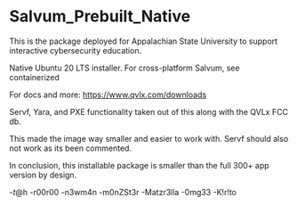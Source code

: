 # Salvum_Prebuilt_Native
This is the package deployed for Appalachian State University to support interactive cybersecurity education.

Native Ubuntu 20 LTS installer. For cross-platform Salvum, see containerized

For docs and more: https://www.qvlx.com/downloads

Servf, Yara, and PXE functionality taken out of this along with the QVLx FCC db.

This made the image way smaller and easier to work with. Servf should also not work as its been commented.

In conclusion, this installable package is smaller than the full 300+ app version by design.

-$t@$h -r00r00 -n3wm4n -m0nZSt3r -Matzr3lla -0mg33 -K!r!to
